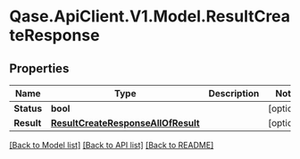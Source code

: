 # Qase.ApiClient.V1.Model.ResultCreateResponse

## Properties

Name | Type | Description | Notes
------------ | ------------- | ------------- | -------------
**Status** | **bool** |  | [optional] 
**Result** | [**ResultCreateResponseAllOfResult**](ResultCreateResponseAllOfResult.md) |  | [optional] 

[[Back to Model list]](../../README.md#documentation-for-models) [[Back to API list]](../../README.md#documentation-for-api-endpoints) [[Back to README]](../../README.md)

